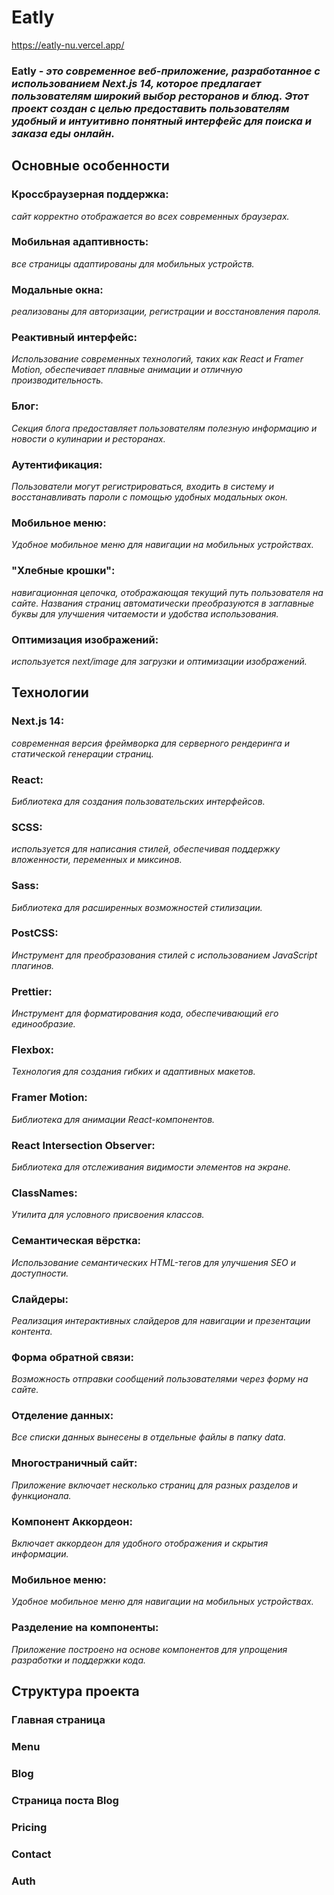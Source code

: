 # Eatly

https://eatly-nu.vercel.app/

### Eatly - _это современное веб-приложение, разработанное с использованием Next.js 14, которое предлагает пользователям широкий выбор ресторанов и блюд. Этот проект создан с целью предоставить пользователям удобный и интуитивно понятный интерфейс для поиска и заказа еды онлайн._

## Основные особенности

### Кроссбраузерная поддержка: 
_сайт корректно отображается во всех современных браузерах._

### Мобильная адаптивность: 
_все страницы адаптированы для мобильных устройств._

### Модальные окна: 
_реализованы для авторизации, регистрации и восстановления пароля._

### Реактивный интерфейс: 
_Использование современных технологий, таких как React и Framer Motion, обеспечивает плавные анимации и отличную производительность._

<!-- Фильтрация и сортировка: Пользователи могут легко находить рестораны и блюда, используя различные фильтры и параметры сортировки. -->

### Блог:
_Секция блога предоставляет пользователям полезную информацию и новости о кулинарии и ресторанах._

### Аутентификация: 
_Пользователи могут регистрироваться, входить в систему и восстанавливать пароли с помощью удобных модальных окон._

<!-- Администрирование: Панель администратора позволяет управлять контентом сайта, включая добавление и редактирование ресторанов и блюд. -->

### Мобильное меню: 
_Удобное мобильное меню для навигации на мобильных устройствах._

### "Хлебные крошки": 
_навигационная цепочка, отображающая текущий путь пользователя на сайте. Названия страниц автоматически преобразуются в заглавные буквы для улучшения читаемости и удобства использования._

### Оптимизация изображений: 
_используется next/image для загрузки и оптимизации изображений._

## Технологии

### Next.js 14: 
_современная версия фреймворка для серверного рендеринга и статической генерации страниц._

### React: 
_Библиотека для создания пользовательских интерфейсов._

### SCSS: 
_используется для написания стилей, обеспечивая поддержку вложенности, переменных и миксинов._

### Sass: 
_Библиотека для расширенных возможностей стилизации._

### PostCSS: 
_Инструмент для преобразования стилей с использованием JavaScript плагинов._

### Prettier: 
_Инструмент для форматирования кода, обеспечивающий его единообразие._

### Flexbox: 
_Технология для создания гибких и адаптивных макетов._

### Framer Motion: 
_Библиотека для анимации React-компонентов._

### React Intersection Observer: 
_Библиотека для отслеживания видимости элементов на экране._

### ClassNames: 
_Утилита для условного присвоения классов._

### Семантическая вёрстка: 
_Использование семантических HTML-тегов для улучшения SEO и доступности._

### Слайдеры: 
_Реализация интерактивных слайдеров для навигации и презентации контента._

### Форма обратной связи: 
_Возможность отправки сообщений пользователями через форму на сайте._

### Отделение данных: 
_Все списки данных вынесены в отдельные файлы в папку data._

### Многостраничный сайт: 
_Приложение включает несколько страниц для разных разделов и функционала._

### Компонент Аккордеон: 
_Включает аккордеон для удобного отображения и скрытия информации._

### Мобильное меню: 
_Удобное мобильное меню для навигации на мобильных устройствах._

### Разделение на компоненты: 
_Приложение построено на основе компонентов для упрощения разработки и поддержки кода._

## Структура проекта
<!-- src/app/layout.js: Главный файл макета приложения.
src/data/combinedPosts.js: Файл данных для блога.
src/app/blog/[id]/page.jsx: Компонент страницы блога.
src/app/api/auth/register.js: Файл API для регистрации пользователей. -->
### Главная страница

### Menu

### Blog

### Страница поста Blog

### Pricing

### Contact

### Auth
